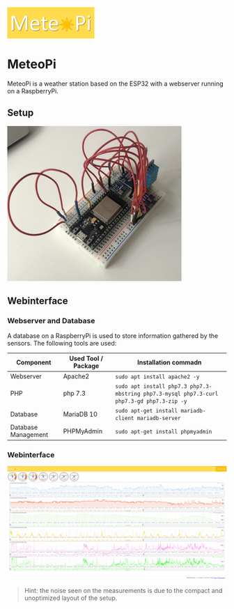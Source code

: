 <img src="https://github.com/SaKi1309/MeteoPi/blob/main/Webserver/Logo.png" width="200" />

# MeteoPi
MeteoPi is a weather station based on the ESP32 with a webserver running on a RaspberryPi.

## Setup
<img src="https://github.com/SaKi1309/MeteoPi/blob/main/imgs/IMG_3641.jpg" width="400" />


## Webinterface

### Webserver and Database
A database on a RaspberryPi is used to store information gathered by the sensors.
The following tools are used:

Component | Used Tool / Package | Installation commadn
------------ | ------------- | -------------
Webserver | Apache2 | ``` sudo apt install apache2 -y ```
PHP| php 7.3 | ``` sudo apt install php7.3 php7.3-mbstring php7.3-mysql php7.3-curl php7.3-gd php7.3-zip -y ```
Database | MariaDB 10 | ``` sudo apt-get install mariadb-client mariadb-server ```
Database Management | PHPMyAdmin | ``` sudo apt-get install phpmyadmin ```

### Webinterface
<img src="https://github.com/SaKi1309/MeteoPi/blob/main/imgs/meteopi_graph.PNG" width="1000" />

> Hint: the noise seen on the measurements is due to the compact and unoptimized layout of the setup.
